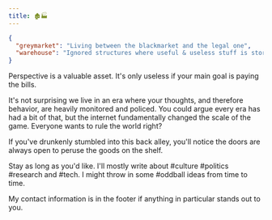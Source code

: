 ```yaml
---
title: 🏚️🏭
---
```


```json
{
  "greymarket": "Living between the blackmarket and the legal one",
  "warehouse": "Ignored structures where useful & useless stuff is stored",
}
```

Perspective is a valuable asset. It's only useless if your main goal is paying the bills.

It's not surprising we live in an era where your thoughts, and therefore behavior, are heavily monitored and policed. You could argue every era has had a bit of that, but the internet fundamentally changed the scale of the game. Everyone wants to rule the world right?

If you've drunkenly stumbled into this back alley, you'll notice the doors are always open to peruse the goods on the shelf. 

Stay as long as you'd like. I'll mostly write about #culture #politics #research and #tech. I might throw in some #oddball ideas from time to time.  

My contact information is in the footer if anything in particular stands out to you.
